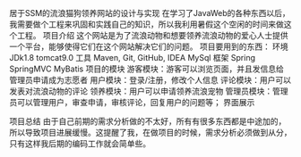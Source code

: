 居于SSM的流浪猫狗领养网站的设计与实现 
    在学习了JavaWeb的各种东西以后，我需要做个工程来巩固和实践自己的知识，所以我利用暑假这个空闲的时间来做这个工程。
    项目介绍
      这个网站是为了流浪动物和想要领养流浪动物的爱心人士提供一个平台，能够使得它们在这个网站解决它们的问题。
   项目要用到的东西：
      环境 JDk1.8 tomcat9.0
      工具 Maven, Git, GitHub, IDEA MySql
      框架 Spring SpringMVC MyBatis
      项目的模块
        游客模块：游客可以浏览页面，并且发信息给管理员申请成为志愿者
        用户模块：登录/注册，修改个人信息
        评论模块：用户可以发表对流浪动物的评论
        领养模块：用户可以申请领养流浪宠物
        管理员模块：管理员可以管理用户，审查申请，审核评论，回复用户的问题等；
      界面展示
      









项目总结
  由于自己前期的需求分析做的不太好，所有有很多东西都是中途加的，所以导致项目进展缓慢。这提醒了我，在做项目的时候，需求分析必须做到从分，只有这样我后期的编码工作就会简单些。
